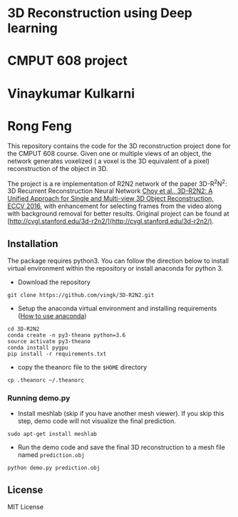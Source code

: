 # 3D Reconstruction using Deep learning 
# CMPUT 608 project 
# Vinaykumar Kulkarni
# Rong Feng

This repository contains the code for the 3D reconstruction project done for the CMPUT 608 course. Given one or multiple views of an object, the network generates voxelized ( a voxel is the 3D equivalent of a pixel) reconstruction of the object in 3D.

The project is a re implementation of R2N2 network of the paper 3D-R<sup>2</sup>N<sup>2</sup>: 3D Recurrent Reconstruction Neural Network [Choy et al., 3D-R2N2: A Unified Approach for Single and Multi-view 3D Object Reconstruction, ECCV 2016](http://arxiv.org/abs/1604.00449), with enhancement for selecting frames from the video along with background removal for better results. Original project can be found at [http://cvgl.stanford.edu/3d-r2n2/](http://cvgl.stanford.edu/3d-r2n2/).

## Installation

The package requires python3. 
You can follow the direction below to install virtual environment within the repository or install anaconda for python 3.

- Download the repository

```
git clone https://github.com/vingk/3D-R2N2.git
```

- Setup the anaconda virtual environment and installing requirements ([How to use anaconda](https://conda.io/docs/user-guide/install/index.html))

```
cd 3D-R2N2
conda create -n py3-theano python=3.6
source activate py3-theano
conda install pygpu
pip install -r requirements.txt
```
- copy the theanorc file to the `$HOME` directory

```
cp .theanorc ~/.theanorc
```


### Running demo.py

- Install meshlab (skip if you have another mesh viewer). If you skip this step, demo code will not visualize the final prediction.

```
sudo apt-get install meshlab
```

- Run the demo code and save the final 3D reconstruction to a mesh file named `prediction.obj`

```
python demo.py prediction.obj
```


## License

MIT License
